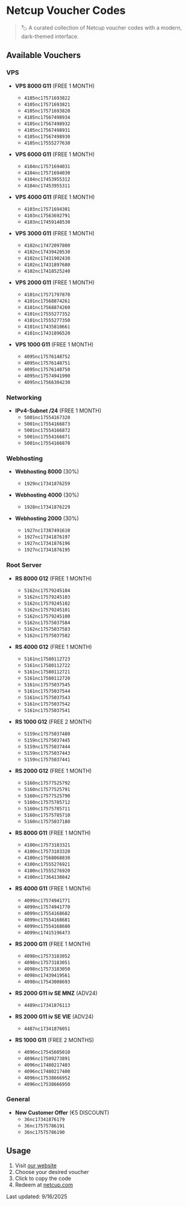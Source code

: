 # Netcup Voucher Codes

> 🏷️ A curated collection of Netcup voucher codes with a modern, dark-themed interface.

## Available Vouchers


### VPS

- **VPS 8000 G11** (FREE 1 MONTH)
  - `4105nc17571693822`
  - `4105nc17571693821`
  - `4105nc17571693820`
  - `4105nc17567498934`
  - `4105nc17567498932`
  - `4105nc17567498931`
  - `4105nc17567498930`
  - `4105nc17555277630`

- **VPS 6000 G11** (FREE 1 MONTH)
  - `4104nc17571694031`
  - `4104nc17571694030`
  - `4104nc17453955312`
  - `4104nc17453955311`

- **VPS 4000 G11** (FREE 1 MONTH)
  - `4103nc17571694301`
  - `4103nc17563692791`
  - `4103nc17459148530`

- **VPS 3000 G11** (FREE 1 MONTH)
  - `4102nc17472097800`
  - `4102nc17439420530`
  - `4102nc17431902430`
  - `4102nc17431897680`
  - `4102nc17418525240`

- **VPS 2000 G11** (FREE 1 MONTH)
  - `4101nc17571797870`
  - `4101nc17568874261`
  - `4101nc17568874260`
  - `4101nc17555277352`
  - `4101nc17555277350`
  - `4101nc17435810661`
  - `4101nc17431896520`

- **VPS 1000 G11** (FREE 1 MONTH)
  - `4095nc17576148752`
  - `4095nc17576148751`
  - `4095nc17576148750`
  - `4095nc17574941990`
  - `4095nc17566304230`

### Networking

- **IPv4-Subnet /24** (FREE 1 MONTH)
  - `5001nc17554167320`
  - `5001nc17554166873`
  - `5001nc17554166872`
  - `5001nc17554166871`
  - `5001nc17554166870`

### Webhosting

- **Webhosting 8000** (30%)
  - `1929nc17341876259`

- **Webhosting 4000** (30%)
  - `1928nc17341876229`

- **Webhosting 2000** (30%)
  - `1927nc17387491610`
  - `1927nc17341876197`
  - `1927nc17341876196`
  - `1927nc17341876195`

### Root Server

- **RS 8000 G12** (FREE 1 MONTH)
  - `5162nc17579245104`
  - `5162nc17579245103`
  - `5162nc17579245102`
  - `5162nc17579245101`
  - `5162nc17579245100`
  - `5162nc17575037584`
  - `5162nc17575037583`
  - `5162nc17575037582`

- **RS 4000 G12** (FREE 1 MONTH)
  - `5161nc17580112723`
  - `5161nc17580112722`
  - `5161nc17580112721`
  - `5161nc17580112720`
  - `5161nc17575037545`
  - `5161nc17575037544`
  - `5161nc17575037543`
  - `5161nc17575037542`
  - `5161nc17575037541`

- **RS 1000 G12** (FREE 2 MONTH)
  - `5159nc17575037480`
  - `5159nc17575037445`
  - `5159nc17575037444`
  - `5159nc17575037443`
  - `5159nc17575037441`

- **RS 2000 G12** (FREE 1 MONTH)
  - `5160nc17577525792`
  - `5160nc17577525791`
  - `5160nc17577525790`
  - `5160nc17575785712`
  - `5160nc17575785711`
  - `5160nc17575785710`
  - `5160nc17575037180`

- **RS 8000 G11** (FREE 1 MONTH)
  - `4100nc17573183321`
  - `4100nc17573183320`
  - `4100nc17568068830`
  - `4100nc17555276921`
  - `4100nc17555276920`
  - `4100nc17364138842`

- **RS 4000 G11** (FREE 1 MONTH)
  - `4099nc17574941771`
  - `4099nc17574941770`
  - `4099nc17554168682`
  - `4099nc17554168681`
  - `4099nc17554168680`
  - `4099nc17415196473`

- **RS 2000 G11** (FREE 1 MONTH)
  - `4098nc17573183052`
  - `4098nc17573183051`
  - `4098nc17573183050`
  - `4098nc17439419561`
  - `4098nc17543008693`

- **RS 2000 G11 iv SE MNZ** (ADV24)
  - `4489nc17341876113`

- **RS 2000 G11 iv SE VIE** (ADV24)
  - `4487nc17341876051`

- **RS 1000 G11** (FREE 2 MONTHS)
  - `4096nc17545605010`
  - `4096nc17509273891`
  - `4096nc17480217403`
  - `4096nc17480217400`
  - `4096nc17538666952`
  - `4096nc17538666950`

### General

- **New Customer Offer** (€5 DISCOUNT)
  - `36nc17341876179`
  - `36nc17575786191`
  - `36nc17575786190`

## Usage

1. Visit [our website](https://netcupvoucher.com)
2. Choose your desired voucher
3. Click to copy the code
4. Redeem at [netcup.com](https://www.netcup.com/en/checkout/cart)

Last updated: 9/16/2025
